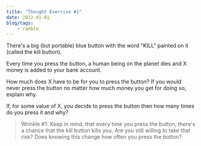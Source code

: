 ```yaml
---
title: "Thought Exercise #1"
date: 2022-01-01
blog/tags:
    - ramble
---
```


There's a big (but portable) blue button with the word "KILL" painted on it (called the kill button).

Every time you press the button, a human being on the planet dies and X money is added to your bank account.

How much does X have to be for you to press the button? If you would never press the button no matter how much money you get for doing so, explain why.

If, for some value of X, you decide to press the button then how many times do you press it and why?

> Wrinkle \#1: Keep in mind, that every time you press the button, there's a chance that the kill button kills you. Are you still willing to take that risk? Does knowing this change how often you press the button?
